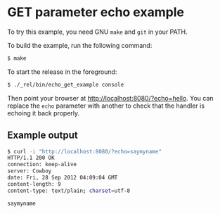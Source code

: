 GET parameter echo example
==========================

To try this example, you need GNU `make` and `git` in your PATH.

To build the example, run the following command:

``` bash
$ make
```

To start the release in the foreground:

``` bash
$ ./_rel/bin/echo_get_example console
```

Then point your browser at
[http://localhost:8080/?echo=hello](http://localhost:8080/?echo=hello).
You can replace the `echo` parameter with another to check
that the handler is echoing it back properly.

Example output
--------------

``` bash
$ curl -i "http://localhost:8080/?echo=saymyname"
HTTP/1.1 200 OK
connection: keep-alive
server: Cowboy
date: Fri, 28 Sep 2012 04:09:04 GMT
content-length: 9
content-type: text/plain; charset=utf-8

saymyname
```
